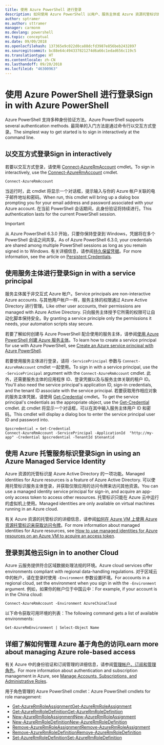 ```yaml
---
title: 使用 Azure PowerShell 进行登录
description: 如何使用 Azure PowerShell 以用户、服务主体或 Azure 资源托管标识的形式登录。
author: sptramer
ms.author: sttramer
manager: carmonm
ms.devlang: powershell
ms.topic: conceptual
ms.date: 09/09/2018
ms.openlocfilehash: 137365e9c022d0ca88dcfd3987e856beb2432897
ms.sourcegitcommit: bc88e64c494337821274d6a66c1edad656c119c5
ms.translationtype: HT
ms.contentlocale: zh-CN
ms.lasthandoff: 09/20/2018
ms.locfileid: "46300963"
---
```

# <a name="sign-in-with-azure-powershell"></a><span data-ttu-id="bc1c0-103">使用 Azure PowerShell 进行登录</span><span class="sxs-lookup"><span data-stu-id="bc1c0-103">Sign in with Azure PowerShell</span></span>

<span data-ttu-id="bc1c0-104">Azure PowerShell 支持多种身份验证方法。</span><span class="sxs-lookup"><span data-stu-id="bc1c0-104">Azure PowerShell supports several authentication methods.</span></span> <span data-ttu-id="bc1c0-105">最简单的入门方法是通过命令行以交互方式登录。</span><span class="sxs-lookup"><span data-stu-id="bc1c0-105">The simplest way to get started is to sign in interactively at the command line.</span></span>

## <a name="sign-in-interactively"></a><span data-ttu-id="bc1c0-106">以交互方式登录</span><span class="sxs-lookup"><span data-stu-id="bc1c0-106">Sign in interactively</span></span>

<span data-ttu-id="bc1c0-107">若要以交互方式登录，请使用 [Connect-AzureRmAccount](/powershell/module/azurerm.profile/connect-azurermaccount) cmdlet。</span><span class="sxs-lookup"><span data-stu-id="bc1c0-107">To sign in interactively, use the [Connect-AzureRmAccount](/powershell/module/azurerm.profile/connect-azurermaccount) cmdlet.</span></span>

```azurepowershell
Connect-AzureRmAccount
```

<span data-ttu-id="bc1c0-108">当运行时，此 cmdlet 将显示一个对话框，提示输入与你的 Azure 帐户关联的电子邮件地址和密码。</span><span class="sxs-lookup"><span data-stu-id="bc1c0-108">When run, this cmdlet will bring up a dialog box prompting you for your email address and password associated with your Azure account.</span></span> <span data-ttu-id="bc1c0-109">在当前 PowerShell 会话期间，此身份验证将持续进行。</span><span class="sxs-lookup"><span data-stu-id="bc1c0-109">This authentication lasts for the current PowerShell session.</span></span>

> [!IMPORTANT]
> <span data-ttu-id="bc1c0-110">从 Azure PowerShell 6.3.0 开始，只要你保持登录到 Windows，凭据将在多个 PowerShell 会话之间共享。</span><span class="sxs-lookup"><span data-stu-id="bc1c0-110">As of Azure PowerShell 6.3.0, your credentials are shared among multiple PowerShell sessions as long as you remain signed in to Windows.</span></span> <span data-ttu-id="bc1c0-111">有关详细信息，请参阅[持久保留凭据](context-persistence.md)。</span><span class="sxs-lookup"><span data-stu-id="bc1c0-111">For more information, see the article on [Persistent Credentials](context-persistence.md).</span></span>

## <a name="sign-in-with-a-service-principal"></a><span data-ttu-id="bc1c0-112">使用服务主体进行登录</span><span class="sxs-lookup"><span data-stu-id="bc1c0-112">Sign in with a service principal</span></span>

<span data-ttu-id="bc1c0-113">服务主体属于非交互式 Azure 帐户。</span><span class="sxs-lookup"><span data-stu-id="bc1c0-113">Service principals are non-interactive Azure accounts.</span></span> <span data-ttu-id="bc1c0-114">与其他用户帐户一样，服务主体的权限通过 Azure Active Directory 进行管理。</span><span class="sxs-lookup"><span data-stu-id="bc1c0-114">Like other user accounts, their permissions are managed with Azure Active Directory.</span></span> <span data-ttu-id="bc1c0-115">只向服务主体授予它所需的权限可让自动化脚本保持安全。</span><span class="sxs-lookup"><span data-stu-id="bc1c0-115">By granting a service principle only the permissions it needs, your automation scripts stay secure.</span></span>

<span data-ttu-id="bc1c0-116">若要了解如何创建与 Azure PowerShell 配合使用的服务主体，请参阅[使用 Azure PowerShell 创建 Azure 服务主体](create-azure-service-principal-azureps.md)。</span><span class="sxs-lookup"><span data-stu-id="bc1c0-116">To learn how to create a service principal for use with Azure PowerShell, see [Create an Azure service principal with Azure PowerShell](create-azure-service-principal-azureps.md).</span></span>

<span data-ttu-id="bc1c0-117">若要使用服务主体进行登录，请将 `-ServicePrincipal` 参数与 `Connect-AzureRmAccount` cmdlet 一起使用。</span><span class="sxs-lookup"><span data-stu-id="bc1c0-117">To sign in with a service principal, use the `-ServicePrincipal` argument with the `Connect-AzureRmAccount` cmdlet.</span></span> <span data-ttu-id="bc1c0-118">此外，还需要服务主体的应用程序 ID、登录凭据以及与服务主体关联的租户 ID。</span><span class="sxs-lookup"><span data-stu-id="bc1c0-118">You'll also need the service principal's application ID, sign-in credentials, and the tenant ID associate with the service principal.</span></span> <span data-ttu-id="bc1c0-119">若要获取用作相应对象的服务主体凭据，请使用 [Get-Credential](/powershell/module/microsoft.powershell.security/get-credential) cmdlet。</span><span class="sxs-lookup"><span data-stu-id="bc1c0-119">To get the service principal's credentials as the appropriate object, use the [Get-Credential](/powershell/module/microsoft.powershell.security/get-credential) cmdlet.</span></span> <span data-ttu-id="bc1c0-120">此 cmdlet 将显示一个对话框，可以在其中输入服务主体用户 ID 和密码。</span><span class="sxs-lookup"><span data-stu-id="bc1c0-120">This cmdlet will display a dialog box to enter the service principal user ID and password into.</span></span>

```azurepowershell-interactive
$pscredential = Get-Credential
Connect-AzureRmAccount -ServicePrincipal -ApplicationId  "http://my-app" -Credential $pscredential -TenantId $tenantid
```

## <a name="sign-in-using-an-azure-managed-service-identity"></a><span data-ttu-id="bc1c0-121">使用 Azure 托管服务标识登录</span><span class="sxs-lookup"><span data-stu-id="bc1c0-121">Sign in using an Azure Managed Service Identity</span></span>

<span data-ttu-id="bc1c0-122">Azure 资源的托管标识是 Azure Active Directory 的一项功能。</span><span class="sxs-lookup"><span data-stu-id="bc1c0-122">Managed identities for Azure resources is a feature of Azure Active Directory.</span></span> <span data-ttu-id="bc1c0-123">可以使用托管标识服务主体登录，并获取仅限应用的访问令牌来访问其他资源。</span><span class="sxs-lookup"><span data-stu-id="bc1c0-123">You can use a managed identity service principal for sign-in, and acquire an app-only access token to access other resources.</span></span> <span data-ttu-id="bc1c0-124">托管标识只能在 Azure 云中运行的虚拟机上使用。</span><span class="sxs-lookup"><span data-stu-id="bc1c0-124">Managed identities are only available on virtual machines running in an Azure cloud.</span></span>

<span data-ttu-id="bc1c0-125">有关 Azure 资源的托管标识的详细信息，请参阅[如何在 Azure VM 上使用 Azure 资源托管标识来获取访问令牌](/azure/active-directory/managed-identities-azure-resources/how-to-use-vm-token)。</span><span class="sxs-lookup"><span data-stu-id="bc1c0-125">For more information about managed identities for Azure resources, see [How to use managed identities for Azure resources on an Azure VM to acquire an access token](/azure/active-directory/managed-identities-azure-resources/how-to-use-vm-token).</span></span>

## <a name="sign-in-to-another-cloud"></a><span data-ttu-id="bc1c0-126">登录到其他云</span><span class="sxs-lookup"><span data-stu-id="bc1c0-126">Sign in to another Cloud</span></span>

<span data-ttu-id="bc1c0-127">Azure 云服务提供符合区域数据处理法规的环境。</span><span class="sxs-lookup"><span data-stu-id="bc1c0-127">Azure cloud services offer environments compliant with regional data-handling regulations.</span></span>
<span data-ttu-id="bc1c0-128">对于区域云中的帐户，请在登录时使用 `-Environment` 参数设置环境。</span><span class="sxs-lookup"><span data-stu-id="bc1c0-128">For accounts in a regional cloud, set the environment when you sign in with the `-Environment` argument.</span></span>
<span data-ttu-id="bc1c0-129">例如，如果你的帐户位于中国云中：</span><span class="sxs-lookup"><span data-stu-id="bc1c0-129">For example, if your account is in the China cloud:</span></span>

```azurepowershell-interactive
Connect-AzureRmAccount -Environment AzureChinaCloud
```

<span data-ttu-id="bc1c0-130">以下命令获取可用环境的列表：</span><span class="sxs-lookup"><span data-stu-id="bc1c0-130">The following command gets a list of available environments:</span></span>

```azurepowershell-interactive
Get-AzureRmEnvironment | Select-Object Name
```

## <a name="learn-more-about-managing-azure-role-based-access"></a><span data-ttu-id="bc1c0-131">详细了解如何管理 Azure 基于角色的访问</span><span class="sxs-lookup"><span data-stu-id="bc1c0-131">Learn more about managing Azure role-based access</span></span>

<span data-ttu-id="bc1c0-132">有关 Azure 中的身份验证和订阅管理的详细信息，请参阅[管理帐户、订阅和管理角色](/azure/active-directory/role-based-access-control-configure)。</span><span class="sxs-lookup"><span data-stu-id="bc1c0-132">For more information about authentication and subscription management in Azure, see [Manage Accounts, Subscriptions, and Administrative Roles](/azure/active-directory/role-based-access-control-configure).</span></span>

<span data-ttu-id="bc1c0-133">用于角色管理的 Azure PowerShell cmdlet：</span><span class="sxs-lookup"><span data-stu-id="bc1c0-133">Azure PowerShell cmdlets for role management:</span></span>

* [<span data-ttu-id="bc1c0-134">Get-AzureRmRoleAssignment</span><span class="sxs-lookup"><span data-stu-id="bc1c0-134">Get-AzureRmRoleAssignment</span></span>](/powershell/module/AzureRM.Resources/Get-AzureRmRoleAssignment)
* [<span data-ttu-id="bc1c0-135">Get-AzureRmRoleDefinition</span><span class="sxs-lookup"><span data-stu-id="bc1c0-135">Get-AzureRmRoleDefinition</span></span>](/powershell/module/AzureRM.Resources/Get-AzureRmRoleDefinition)
* [<span data-ttu-id="bc1c0-136">New-AzureRmRoleAssignment</span><span class="sxs-lookup"><span data-stu-id="bc1c0-136">New-AzureRmRoleAssignment</span></span>](/powershell/module/AzureRM.Resources/New-AzureRmRoleAssignment)
* [<span data-ttu-id="bc1c0-137">New-AzureRmRoleDefinition</span><span class="sxs-lookup"><span data-stu-id="bc1c0-137">New-AzureRmRoleDefinition</span></span>](/powershell/module/AzureRM.Resources/New-AzureRmRoleDefinition)
* [<span data-ttu-id="bc1c0-138">Remove-AzureRmRoleAssignment</span><span class="sxs-lookup"><span data-stu-id="bc1c0-138">Remove-AzureRmRoleAssignment</span></span>](/powershell/module/AzureRM.Resources/Remove-AzureRmRoleAssignment)
* [<span data-ttu-id="bc1c0-139">Remove-AzureRmRoleDefinition</span><span class="sxs-lookup"><span data-stu-id="bc1c0-139">Remove-AzureRmRoleDefinition</span></span>](/powershell/module/AzureRM.Resources/Remove-AzureRmRoleDefinition)
* [<span data-ttu-id="bc1c0-140">Set-AzureRmRoleDefinition</span><span class="sxs-lookup"><span data-stu-id="bc1c0-140">Set-AzureRmRoleDefinition</span></span>](/powershell/module/AzureRM.Resources/Set-AzureRmRoleDefinition)
